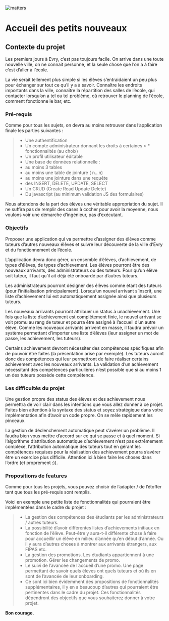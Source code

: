 ![matters](https://cdn-images-1.medium.com/max/2000/1*Pl-fB1X01RfcEbPP-FVlew.jpeg)

Accueil des petits nouveaux
======

Contexte du projet
-----

Les premiers jours à Evry, c’est pas toujours facile. On arrive dans une toute nouvelle ville, on ne connait personne, et la seule chose que l’on a à faire c’est d’aller à l’école.

La vie serait tellement plus simple si les élèves s’entraidaient un peu plus pour échanger sur tout ce qu’il y a à savoir. Connaître les endroits importants dans la ville, connaître la répartition des salles de l’école, qui contacter lorsqu’on a tel ou tel problème, où retrouver le planning de l’école, comment fonctionne le bar, etc.

### Pré-requis
Comme pour tous les sujets, on devra au moins retrouver dans l’application finale les parties suivantes :

> * Une authentification
> * Un compte administrateur donnant les droits à certaines > * fonctionnalités (au choix)
> * Un profil utilisateur éditable
> * Une base de données relationnelle :
> * au moins 3 tables
> * au moins une table de jointure ( n…n)
> * au moins une jointure dans une requête
> * des INSERT, DELETE, UPDATE, SELECT
> * Un CRUD (Create Read Update Delete)
> * Du javascript (au minimum validation JS des formulaires)

Nous attendons de la part des élèves une véritable appropriation du sujet. Il ne suffira pas de remplir des cases à cocher pour avoir la moyenne, nous voulons voir une démarche d’ingénieur, pas d’exécutant.

### Objectifs

Proposer une application qui va permettre d’assigner des élèves comme tuteurs d’autres nouveaux élèves et suivre leur découverte de la ville d’Evry et du fonctionnement de l’école.

L’application devra donc gérer, un ensemble d’élèves, d’achievement, de types d’élèves, de types d’achievement.
Les élèves pourront être des nouveaux arrivants, des administrateurs ou des tuteurs.
Pour qu’un élève soit tuteur, il faut qu’il ait déjà été onboardé par d’autres tuteurs.

Les administrateurs pourront désigner des élèves comme étant des tuteurs (pour l’initialisation principalement).
Lorsqu’un nouvel arrivant s’inscrit, une liste d’achievement lui est automatiquement assignée ainsi que plusieurs tuteurs.

Les nouveaux arrivants pourront attribuer un status à unachievement.
Une fois que la liste d’achievement est complètement finie, le nouvel arrivant se voit promu au rang de tuteur et pourra être assigné à l’accueil d’un autre élève.
Comme les nouveaux arrivants arrivent en masse, il faudra prévoir un système permettant d’importer une liste d’élèves (leur assigner un mot de passe, les achievement, les tuteurs).

Certains achievement devront nécessiter des compétences spécifiques afin de pouvoir être faites (la présentation arise par exemple). Les tuteurs auront donc des compétences qui leur permettront de faire réaliser certains achievement avec les nouveaux arrivants. La validation d’un achievement nécessitant des compétences particulières n’est possible que si au moins 1 un des tuteurs possède cette compétence.

### Les difficultés du projet

Une gestion propre des status des élèves et des achievement nous permettra de voir clair dans les intentions que vous allez donner à ce projet. Faites bien attention à la syntaxe des status et soyez stratégique dans votre implémentation afin d’avoir un code propre. On se mêle rapidement les pinceaux.

La gestion de déclenchement automatique peut s’avérer un problème. Il faudra bien vous mettre d’accord sur ce qui se passe et à quel moment.
Si l’algorithme d’attribution automatique d’achievement n’est pas extrêmement complexe, l’attribution automatique des tuteurs tout en gérant les compétences requises pour la réalisation des achievement pourra s’avérer être un exercice plus difficile. Attention ici à bien faire les choses dans l’ordre (et proprement :)).

### Propositions de features

Comme pour tous les projets, vous pouvez choisir de l’adapter / de l’étoffer tant que tous les pré-requis sont remplis.

Voici en exemple une petite liste de fonctionnalités qui pourraient être implémentées dans le cadre du projet :

> * La gestion des compétences des étudiants par les administrateurs / autres tuteurs.
> * La possibilité d’avoir différentes listes d’achievements initiaux en fonction de l’élève. Peut-être y aura-t-il différente chose à faire pour accueillir un élève en milieu d’année qu’en début d’année. Ou il y aura d’autres choses à montrer aux arrivants étrangers, aux FIPAS etc.
> * La gestion des promotions. Les étudiants appartiennent à une promotion. Gérer les changements de promo.
> * Le suivi de l’avancée de l’accueil d’une promo. Une page permettant de savoir quels élèves ont quels tuteurs et où ils en sont de l’avancée de leur onboarding.
> * Ce sont ici bien évidemment des propositions de fonctionnalités supplémentaires, il y en a beaucoup d’autres qui pourraient être pertinentes dans le cadre du projet. Ces fonctionnalités dépendront des objectifs que vous souhaiterez donner à votre projet.

**Bon courage.**

